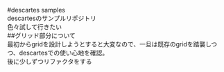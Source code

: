 #descartes samples  
descartesのサンプルリポジトリ  
色々試して行きたい  
##グリッド部分について  
最初からgridを設計しようとすると大変なので、一旦は既存のgridを踏襲しつつ、descartesでの使い心地を確認。  
後に少しずつリファクタをする
